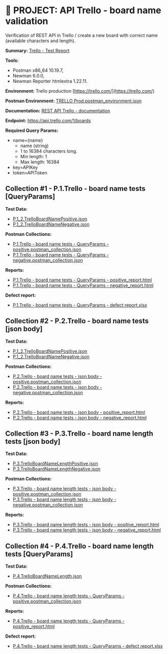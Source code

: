 # :file_folder: PROJECT: API Trello - board name validation
Verification of REST API in Trello / create a new board with correct name (available characters and length).

**Summary:** [Trello - Test Report](https://drive.google.com/file/d/1WEboOLbMr4NWALqAs4NdX8bfnKXTYbLh/view?usp=drive_link)

**Tools:**
- Postman x86_64 10.19.7,
- Newman 6.0.0,
- Newman Reporter htmlextra 1.22.11.

**Environment:** Trello production [https://trello.com/](https://trello.com/)

**Postman Environment:** [TRELLO Prod.postman_environment.json](https://drive.google.com/file/d/17MM5R5H40Rii3WUDZgAQbNZw2OT2jxvu/view?usp=drive_link)

**Documentation:** [REST API Trello - documentation](https://developer.atlassian.com/cloud/trello/rest/api-group-boards/#api-boards-post)

**Endpoint:** https://api.trello.com/1/boards

**Required Query Params:**
- name={name}
    - name (string)
    - 1 to 16384 characters long.
    - Min length: 1
    - Max length: 16384
- key=APIKey
- token=APIToken

## Collection #1 - P.1.Trello - board name tests [QueryParams]

**Test Data:**
- [P.1_2.TrelloBoardNamePositive.json](https://drive.google.com/file/d/1Dk6x6D84aH9lIoAvXT-x8rsVRmYbit5H/view?usp=drive_link)
- [P.1_2.TrelloBoardNameNegative.json](https://drive.google.com/file/d/1w-0a1irkWvm-cZ-w18uWi11MFqtrdBW-/view?usp=drive_link)

**Postman Collections:**
- [P.1.Trello - board name tests - QueryParams - positive.postman_collection.json](https://drive.google.com/file/d/1YMIxFsuVzA6m2y2U_3UHpAfQ8U7tTNU7/view?usp=drive_link)
- [P.1.Trello - board name tests - QueryParams - negative.postman_collection.json](https://drive.google.com/file/d/19FzL6SFdaaKoeve6OfAo25LAJFsd-GMI/view?usp=drive_link)

**Reports:**
- [P.1.Trello - board name tests - QueryParams - positive_report.html](https://drive.google.com/file/d/1oEbkyK-6I6if8X3sDYxLJqaAL8M5vXLx/view?usp=drive_link)
- [P.1.Trello - board name tests - QueryParams - negative_report.html](https://drive.google.com/file/d/12z0n4Lf93NclgvUoMHuOA4G6Kb9KFqtw/view?usp=drive_link)

**Defect report:**
- [P.1.Trello - board name tests - QueryParams - defect report.xlsx](https://docs.google.com/spreadsheets/d/1398HPZYEmQ9QQNxpGLPKTvnsaAFhvIun/edit?usp=drive_link&ouid=105556741090660469965&rtpof=true&sd=true)


## Collection #2 - P.2.Trello - board name tests [json body]

**Test Data:**
- [P.1_2.TrelloBoardNamePositive.json](https://drive.google.com/file/d/1Dk6x6D84aH9lIoAvXT-x8rsVRmYbit5H/view?usp=drive_link)
- [P.1_2.TrelloBoardNameNegative.json](https://drive.google.com/file/d/1w-0a1irkWvm-cZ-w18uWi11MFqtrdBW-/view?usp=drive_link)

**Postman Collections:**
- [P.2.Trello - board name tests - json body - positive.postman_collection.json](https://drive.google.com/file/d/1FiDwpvIoTylZGtJrlyrPQhTzi_NBZcxO/view?usp=drive_link)
- [P.2.Trello - board name tests - json body - negative.postman_collection.json](https://drive.google.com/file/d/1HLpjCMaLiHbojX-Zwip_f1rKerD7T2cq/view?usp=drive_link)

**Reports:**
- [P.2.Trello - board name tests - json body - positive_report.html](https://drive.google.com/file/d/1GnymfUo6T1sToO1w94Y38Ksdh9a7udHf/view?usp=drive_link)
- [P.2.Trello - board name tests - json body - negative_report.html](https://drive.google.com/file/d/1MNvIgZwbVMCnh9EHeW-FGRqJO3Qw4Bm-/view?usp=drive_link)

## Collection #3 - P.3.Trello - board name length tests [json body]

**Test Data:**
- [P.3.TrelloBoardNameLengthPositive.json](https://drive.google.com/file/d/1C_lfp5nLYZfOfwkjet11W1rdElSq0wb1/view?usp=drive_link)
- [P.3.TrelloBoardNameLengthNegative.json](https://drive.google.com/file/d/1WS3gZmo4_hDfVvBmy1gWxvgWRG5296UZ/view?usp=drive_link)

**Postman Collections:**
- [P.3.Trello - board name length tests - json body - positive.postman_collection.json](https://drive.google.com/file/d/1b3fVL7fN4FFMDxmcpW3vT5J-IBumYlZN/view?usp=drive_link)
- [P.3.Trello - board name length tests - json body - negative.postman_collection.json](https://drive.google.com/file/d/1sYbQcYkfzMiw2vHuIe0vkgIF-5wYRap4/view?usp=drive_link)

**Reports:**
- [P.3.Trello - board name length tests - json body - positive_report.html](https://drive.google.com/file/d/1tu7Ku9yGaOncyFz6EwQ0Xs2fch9ijbXm/view?usp=drive_link)
- [P.3.Trello - board name length tests - json body - negative_report.html](https://drive.google.com/file/d/1RQl8llWePthWaT_Z8sp16oyOjfKHpL8v/view?usp=drive_link)

## Collection #4 - P.4.Trello - board name length tests [QueryParams]

**Test Data:**
- [P.4.TrelloBoardNameLength.json](https://drive.google.com/file/d/1mojGpljVZPb9qDzlwg3YOmzxdYuGLKc0/view?usp=drive_link)

**Postman Collections:**
- [P.4.Trello - board name length tests - QueryParams - positive.postman_collection.json](https://drive.google.com/file/d/1vUdeTJY99LldDihnElxxrKBjAmJ4_N5K/view?usp=drive_link)

**Reports:**
- [P.4.Trello - board name length tests - QueryParams - positive_report.html](https://drive.google.com/file/d/14K90HbwKOvs5JElCQ5_we0rztc5ZZ5qk/view?usp=drive_link)

**Defect report:**
- [P.4.Trello - board name length tests - QueryParams - defect report.xlsx](https://docs.google.com/spreadsheets/d/1nsYtfU4DmQzDb1kyzSFH3jafBvj79WTB/edit?usp=drive_link&ouid=105556741090660469965&rtpof=true&sd=true)
